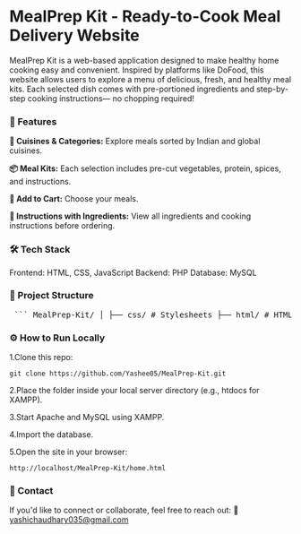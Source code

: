# MealPrep Kit - Ready-to-Cook Meal Delivery Website
MealPrep Kit is a web-based application designed to make healthy home cooking easy and convenient. Inspired by platforms like DoFood, this website allows users to explore a menu of delicious, fresh, and healthy meal kits. Each selected dish comes with pre-portioned ingredients and step-by-step cooking instructions— no chopping required!

### 🚀 Features

**🍛 Cuisines & Categories:** Explore meals sorted by Indian and global cuisines.

**📦 Meal Kits:** Each selection includes pre-cut vegetables, protein, spices, and instructions.

**🛒 Add to Cart:** Choose your meals.

**🧾 Instructions with Ingredients:** View all ingredients and cooking instructions before ordering.

### 🛠️ Tech Stack

Frontend: HTML, CSS, JavaScript
Backend: PHP
Database: MySQL

### 📁 Project Structure

<pre> ``` MealPrep-Kit/ │ ├── css/ # Stylesheets ├── html/ # HTML files (pages like index, menu, etc.) ├── img/ # Images used in the project ├── php/ # PHP scripts for backend functionality ├── README.md # Project documentation ├── login_background.mp4 └── background2_login.mp4 ``` </pre>


### ⚙️ How to Run Locally

1.Clone this repo:
    <pre> ```git clone https://github.com/Yashee05/MealPrep-Kit.git```</pre>

2.Place the folder inside your local server directory (e.g., htdocs for XAMPP).

3.Start Apache and MySQL using XAMPP.

4.Import the database.

5.Open the site in your browser:
    <pre> ```http://localhost/MealPrep-Kit/home.html```</pre>

### 📩 Contact

If you'd like to connect or collaborate, feel free to reach out:
  📧 yashichaudhary035@gmail.com

